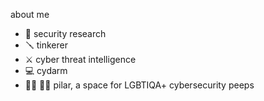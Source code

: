 
about me

- 🐛 security research
- 🪛 tinkerer
- ⚔️ cyber threat intelligence
- 💻 cydarm
- 🏳️‍⚧️ 🏳️‍🌈 pilar, a space for LGBTIQA+ cybersecurity peeps





